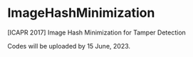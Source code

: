 # ImageHashMinimization
[ICAPR 2017] Image Hash Minimization for Tamper Detection

Codes will be uploaded by 15 June, 2023.
